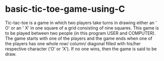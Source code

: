 # basic-tic-toe-game-using-C
Tic-tac-toe is a game in which two players take turns in drawing either an ' O' or an ' X' in one square of a grid consisting of nine squares.
This game is to be played between two people (in this program USER and COMPUTER).
The game starts with one of the players and the game ends when one of the players has one whole row/ column/ diagonal filled with his/her respective character (‘O’ or ‘X’).
If no one wins, then the game is said to be draw.
